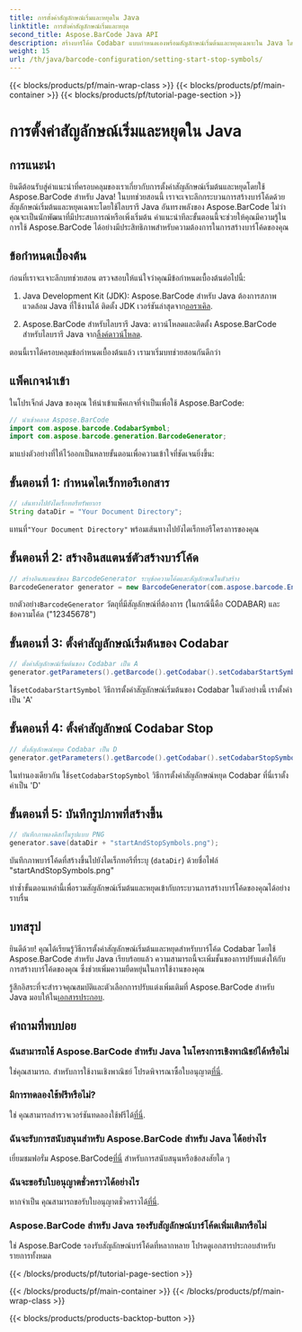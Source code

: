 ```yaml
---
title: การตั้งค่าสัญลักษณ์เริ่มและหยุดใน Java
linktitle: การตั้งค่าสัญลักษณ์เริ่มและหยุด
second_title: Aspose.BarCode Java API
description: สร้างบาร์โค้ด Codabar แบบกำหนดเองพร้อมสัญลักษณ์เริ่มต้นและหยุดเฉพาะใน Java โดยใช้ Aspose.BarCode ปฏิบัติตามคำแนะนำทีละขั้นตอนของเราเพื่อการบูรณาการที่ราบรื่น
weight: 15
url: /th/java/barcode-configuration/setting-start-stop-symbols/
---
```


{{< blocks/products/pf/main-wrap-class >}}
{{< blocks/products/pf/main-container >}}
{{< blocks/products/pf/tutorial-page-section >}}

# การตั้งค่าสัญลักษณ์เริ่มและหยุดใน Java


## การแนะนำ

ยินดีต้อนรับสู่คำแนะนำที่ครอบคลุมของเราเกี่ยวกับการตั้งค่าสัญลักษณ์เริ่มต้นและหยุดโดยใช้ Aspose.BarCode สำหรับ Java! ในบทช่วยสอนนี้ เราจะเจาะลึกกระบวนการสร้างบาร์โค้ดด้วยสัญลักษณ์เริ่มต้นและหยุดเฉพาะโดยใช้ไลบรารี Java อันทรงพลังของ Aspose.BarCode ไม่ว่าคุณจะเป็นนักพัฒนาที่มีประสบการณ์หรือเพิ่งเริ่มต้น คำแนะนำทีละขั้นตอนนี้จะช่วยให้คุณมีความรู้ในการใช้ Aspose.BarCode ได้อย่างมีประสิทธิภาพสำหรับความต้องการในการสร้างบาร์โค้ดของคุณ

## ข้อกำหนดเบื้องต้น

ก่อนที่เราจะเจาะลึกบทช่วยสอน ตรวจสอบให้แน่ใจว่าคุณมีข้อกำหนดเบื้องต้นต่อไปนี้:

1.  Java Development Kit (JDK): Aspose.BarCode สำหรับ Java ต้องการสภาพแวดล้อม Java ที่ใช้งานได้ ติดตั้ง JDK เวอร์ชันล่าสุดจาก[ออราเคิล](https://www.oracle.com/java/technologies/javase-downloads.html).

2.  Aspose.BarCode สำหรับไลบรารี Java: ดาวน์โหลดและติดตั้ง Aspose.BarCode สำหรับไลบรารี Java จาก[ลิ้งค์ดาวน์โหลด](https://releases.aspose.com/barcode/java/).

ตอนนี้เราได้ครอบคลุมข้อกำหนดเบื้องต้นแล้ว เรามาเริ่มบทช่วยสอนกันดีกว่า

## แพ็คเกจนำเข้า

ในโปรเจ็กต์ Java ของคุณ ให้นำเข้าแพ็คเกจที่จำเป็นเพื่อใช้ Aspose.BarCode:

```java
// นำเข้าคลาส Aspose.BarCode
import com.aspose.barcode.CodabarSymbol;
import com.aspose.barcode.generation.BarcodeGenerator;
```

มาแบ่งตัวอย่างที่ให้ไว้ออกเป็นหลายขั้นตอนเพื่อความเข้าใจที่ชัดเจนยิ่งขึ้น:

## ขั้นตอนที่ 1: กำหนดไดเร็กทอรีเอกสาร

```java
// เส้นทางไปยังไดเร็กทอรีทรัพยากร
String dataDir = "Your Document Directory";
```

 แทนที่`"Your Document Directory"` พร้อมเส้นทางไปยังไดเร็กทอรีโครงการของคุณ

## ขั้นตอนที่ 2: สร้างอินสแตนซ์ตัวสร้างบาร์โค้ด

```java
// สร้างอินสแตนซ์ของ BarcodeGenerator ระบุข้อความโค้ดและสัญลักษณ์ในตัวสร้าง
BarcodeGenerator generator = new BarcodeGenerator(com.aspose.barcode.EncodeTypes.CODABAR, "12345678");
```

 ยกตัวอย่าง`BarcodeGenerator` วัตถุที่มีสัญลักษณ์ที่ต้องการ (ในกรณีนี้คือ CODABAR) และข้อความโค้ด ("12345678")

## ขั้นตอนที่ 3: ตั้งค่าสัญลักษณ์เริ่มต้นของ Codabar

```java
// ตั้งค่าสัญลักษณ์เริ่มต้นของ Codabar เป็น A
generator.getParameters().getBarcode().getCodabar().setCodabarStartSymbol(CodabarSymbol.A);
```

 ใช้`setCodabarStartSymbol` วิธีการตั้งค่าสัญลักษณ์เริ่มต้นของ Codabar ในตัวอย่างนี้ เราตั้งค่าเป็น 'A'

## ขั้นตอนที่ 4: ตั้งค่าสัญลักษณ์ Codabar Stop

```java
// ตั้งสัญลักษณ์หยุด Codabar เป็น D
generator.getParameters().getBarcode().getCodabar().setCodabarStopSymbol(CodabarSymbol.D);
```

 ในทำนองเดียวกัน ใช้`setCodabarStopSymbol` วิธีการตั้งค่าสัญลักษณ์หยุด Codabar ที่นี่เราตั้งค่าเป็น 'D'

## ขั้นตอนที่ 5: บันทึกรูปภาพที่สร้างขึ้น

```java
// บันทึกภาพลงดิสก์ในรูปแบบ PNG
generator.save(dataDir + "startAndStopSymbols.png");
```

บันทึกภาพบาร์โค้ดที่สร้างขึ้นไปยังไดเร็กทอรีที่ระบุ (`dataDir`) ด้วยชื่อไฟล์ "startAndStopSymbols.png"

ทำซ้ำขั้นตอนเหล่านี้เพื่อรวมสัญลักษณ์เริ่มต้นและหยุดเข้ากับกระบวนการสร้างบาร์โค้ดของคุณได้อย่างราบรื่น

## บทสรุป

ยินดีด้วย! คุณได้เรียนรู้วิธีการตั้งค่าสัญลักษณ์เริ่มต้นและหยุดสำหรับบาร์โค้ด Codabar โดยใช้ Aspose.BarCode สำหรับ Java เรียบร้อยแล้ว ความสามารถนี้จะเพิ่มชั้นของการปรับแต่งให้กับการสร้างบาร์โค้ดของคุณ ซึ่งช่วยเพิ่มความยืดหยุ่นในการใช้งานของคุณ

 รู้สึกอิสระที่จะสำรวจคุณสมบัติและตัวเลือกการปรับแต่งเพิ่มเติมที่ Aspose.BarCode สำหรับ Java มอบให้ใน[เอกสารประกอบ](https://reference.aspose.com/barcode/java/).

## คำถามที่พบบ่อย

### ฉันสามารถใช้ Aspose.BarCode สำหรับ Java ในโครงการเชิงพาณิชย์ได้หรือไม่
 ใช่คุณสามารถ. สำหรับการใช้งานเชิงพาณิชย์ โปรดพิจารณาซื้อใบอนุญาต[ที่นี่](https://purchase.aspose.com/buy).

### มีการทดลองใช้ฟรีหรือไม่?
 ใช่ คุณสามารถสำรวจเวอร์ชันทดลองใช้ฟรีได้[ที่นี่](https://releases.aspose.com/).

### ฉันจะรับการสนับสนุนสำหรับ Aspose.BarCode สำหรับ Java ได้อย่างไร
 เยี่ยมชมฟอรั่ม Aspose.BarCode[ที่นี่](https://forum.aspose.com/c/barcode/13) สำหรับการสนับสนุนหรือข้อสงสัยใด ๆ

### ฉันจะขอรับใบอนุญาตชั่วคราวได้อย่างไร
 หากจำเป็น คุณสามารถขอรับใบอนุญาตชั่วคราวได้[ที่นี่](https://purchase.aspose.com/temporary-license/).

### Aspose.BarCode สำหรับ Java รองรับสัญลักษณ์บาร์โค้ดเพิ่มเติมหรือไม่
ใช่ Aspose.BarCode รองรับสัญลักษณ์บาร์โค้ดที่หลากหลาย โปรดดูเอกสารประกอบสำหรับรายการทั้งหมด


{{< /blocks/products/pf/tutorial-page-section >}}

{{< /blocks/products/pf/main-container >}}
{{< /blocks/products/pf/main-wrap-class >}}

{{< blocks/products/products-backtop-button >}}
